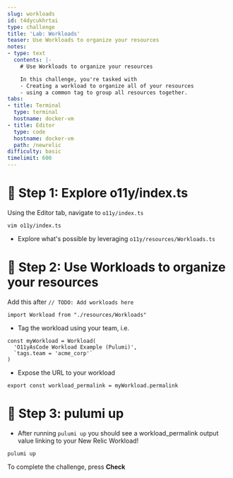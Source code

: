 ```yaml
---
slug: workloads
id: t4dycukhrtai
type: challenge
title: 'Lab: Workloads'
teaser: Use Workloads to organize your resources
notes:
- type: text
  contents: |-
    # Use Workloads to organize your resources

    In this challenge, you're tasked with
    - Creating a workload to organize all of your resources
    - using a common tag to group all resources together.
tabs:
- title: Terminal
  type: terminal
  hostname: docker-vm
- title: Editor
  type: code
  hostname: docker-vm
  path: /newrelic
difficulty: basic
timelimit: 600
---
```


🧪 Step 1: Explore o11y/index.ts
=======================

Using the Editor tab, navigate to `o11y/index.ts`

```
vim o11y/index.ts
```

- Explore what's possible by leveraging `o11y/resources/Workloads.ts`

🧪 Step 2: Use Workloads to organize your resources
=======================

Add this after `// TODO: Add workloads here`
```
import Workload from "./resources/Workloads"
```

- Tag the workload using your team, i.e.

```
const myWorkload = Workload(
  'O11yAsCode Workload Example (Pulumi)',
  `tags.team = 'acme_corp'`
)
```

- Expose the URL to your workload
```
export const workload_permalink = myWorkload.permalink
```

🏁 Step 3: pulumi up
=========

- After running `pulumi up` you should see a workload_permalink output value linking to your New Relic Workload!

```
pulumi up
```

To complete the challenge, press **Check**
